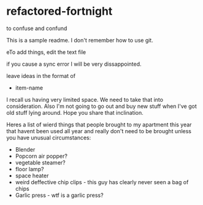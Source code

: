 # refactored-fortnight
to confuse and confund

This is a sample readme. I don't remember how to use git. 

eTo add things, edit the text file

if you cause a sync error I will be very dissappointed. 

leave ideas in the format of 
* item-name

I recall us having very limited space. We need to take that into consideration. Also I'm not going to go out and buy new stuff when I've got old stuff lying around. Hope you share that inclination. 

Heres a list of wierd things that people brought to my apartment this year that havent been used all year and really don't need to be brought unless you have unusual circumstances:

* Blender
* Popcorn air popper?
* vegetable steamer?
* floor lamp?
* space heater
* weird deffective chip clips - this guy has clearly never seen a bag of chips 
* Garlic press - wtf is a garlic press?

